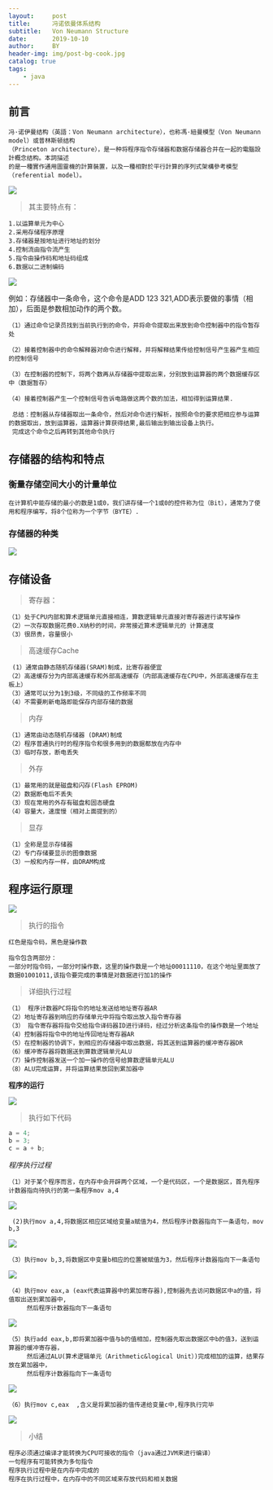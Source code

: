 ```yaml
---
layout:     post
title:      冯诺依曼体系结构
subtitle:   Von Neumann Structure
date:       2019-10-10
author:     BY
header-img: img/post-bg-cook.jpg
catalog: true
tags:
    - java
---
```

  

## 前言
    冯·诺伊曼结构（英語：Von Neumann architecture），也称馮·紐曼模型（Von Neumann model）或普林斯顿结构
    （Princeton architecture），是一种将程序指令存储器和数据存储器合并在一起的電腦設計概念结构。本詞描述
    的是一種實作通用圖靈機的計算裝置，以及一種相對於平行計算的序列式架構參考模型（referential model）。

![](https://img-blog.csdn.net/20171023175841366?watermark/2/text/aHR0cDovL2Jsb2cuY3Nkbi5uZXQvY2hlbmthaWJzdw==/font/5a6L5L2T/fontsize/400/fill/I0JBQkFCMA==/dissolve/70/gravity/Center)
 
> 其主要特点有：
    
    1.以运算单元为中心
    2.采用存储程序原理
    3.存储器是按地址进行地址的划分
    4.控制流由指令流产生
    5.指令由操作码和地址码组成
    6.数据以二进制编码

![](https://img-blog.csdn.net/20171023180044611?watermark/2/text/aHR0cDovL2Jsb2cuY3Nkbi5uZXQvY2hlbmthaWJzdw==/font/5a6L5L2T/fontsize/400/fill/I0JBQkFCMA==/dissolve/70/gravity/Center)

  例如：存储器中一条命令，这个命令是ADD 123 321,ADD表示要做的事情（相加），后面是参数相加动作的两个数。
    
    （1）通过命令记录员找到当前执行到的命令，并将命令提取出来放到命令控制器中的指令暂存处

    （2）接着控制器中的命令解释器对命令进行解释，并将解释结果传给控制信号产生器产生相应的控制信号

    （3）在控制器的控制下，将两个数再从存储器中提取出来，分别放到运算器的两个数据缓存区中（数据暂存）

    （4）接着控制器产生一个控制信号告诉电路做这两个数的加法，相加得到运算结果.

     总结：控制器从存储器取出一条命令，然后对命令进行解析，按照命令的要求把相应参与运算的数据取出，放到运算器，运算器计算获得结果,最后输出到输出设备上执行。
     完成这个命令之后再转到其他命令执行

## 存储器的结构和特点

### 衡量存储空间大小的计量单位

    在计算机中能存储的最小的数是1或0，我们讲存储一个1或0的控件称为位（Bit），通常为了使用和程序编写，将8个位称为一个字节（BYTE）.
    
### 存储器的种类

![](https://img-blog.csdn.net/20171023180229574?watermark/2/text/aHR0cDovL2Jsb2cuY3Nkbi5uZXQvY2hlbmthaWJzdw==/font/5a6L5L2T/fontsize/400/fill/I0JBQkFCMA==/dissolve/70/gravity/Center)

## 存储设备

> 寄存器：
    
    （1）处于CPU内部和算术逻辑单元直接相连，算数逻辑单元直接对寄存器进行读写操作
    （2）一次存取数据花费0.X纳秒的时间，非常接近算术逻辑单元的 计算速度
    （3）很昂贵，容量很小
    
> 高速缓存Cache

     (1）通常由静态随机存储器(SRAM)制成，比寄存器便宜
    （2）高速缓存分为内部高速缓存和外部高速缓存（内部高速缓存在CPU中，外部高速缓存在主板上）
    （3）通常可以分为1到3级，不同级的工作频率不同
    （4）不需要刷新电路即能保存内部存储的数据
    
> 内存

    （1）通常由动态随机存储器 (DRAM)制成
    （2）程序普通执行时的程序指令和很多用到的数据都放在内存中
    （3）临时存放，断电丢失

> 外存

    （1）最常用的就是磁盘和闪存(Flash EPROM)
    （2）数据断电后不丢失
    （3）现在常用的外存有磁盘和固态硬盘
    （4）容量大，速度慢（相对上面提到的）

> 显存

    （1）全称是显示存储器
    （2）专门存储要显示的图像数据
    （3）一般和内存一样，由DRAM构成
    
## 程序运行原理

![](https://img-blog.csdn.net/20171023180852891?watermark/2/text/aHR0cDovL2Jsb2cuY3Nkbi5uZXQvY2hlbmthaWJzdw==/font/5a6L5L2T/fontsize/400/fill/I0JBQkFCMA==/dissolve/70/gravity/Center)

> 执行的指令

    红色是指令码，黑色是操作数

    指令包含两部分：
    一部分时指令码，一部分时操作数，这里的操作数是一个地址00011110，在这个地址里面放了数据01001011,该指令要完成的事情是对数据进行加1的操作
    
> 详细执行过程
    
    （1） 程序计数器PC将指令的地址发送给地址寄存器AR
    （2）地址寄存器到响应的存储单元中将指令取出放入指令寄存器
    （3） 指令寄存器将指令交给指令译码器ID进行译码，经过分析这条指令的操作数是一个地址
    （4）控制器将指令中的地址传回地址寄存器AR
    （5）在控制器的协调下，到相应的存储器中取出数据，将其送到运算器的缓冲寄存器DR
    （6）缓冲寄存器将数据送到算数逻辑单元ALU
    （7）操作控制器发送一个加一操作的信号给算数逻辑单元ALU
    （8）ALU完成运算，并将运算结果放回到累加器中

**程序的运行**

![](https://img-blog.csdn.net/20171023181008876?watermark/2/text/aHR0cDovL2Jsb2cuY3Nkbi5uZXQvY2hlbmthaWJzdw==/font/5a6L5L2T/fontsize/400/fill/I0JBQkFCMA==/dissolve/70/gravity/Center)

> 执行如下代码

```java
a = 4;
b = 3;
c = a + b;
```

_程序执行过程_

    （1）对于某个程序而言，在内存中会开辟两个区域，一个是代码区，一个是数据区，首先程序计数器指向待执行的第一条程序mov a,4 
    
![](https://img-blog.csdn.net/20171023181140737?watermark/2/text/aHR0cDovL2Jsb2cuY3Nkbi5uZXQvY2hlbmthaWJzdw==/font/5a6L5L2T/fontsize/400/fill/I0JBQkFCMA==/dissolve/70/gravity/Center)

     (2)执行mov a,4,将数据区相应区域给变量a赋值为4，然后程序计数器指向下一条语句，mov b,3
     
 ![](https://img-blog.csdn.net/20171023181303267?watermark/2/text/aHR0cDovL2Jsb2cuY3Nkbi5uZXQvY2hlbmthaWJzdw==/font/5a6L5L2T/fontsize/400/fill/I0JBQkFCMA==/dissolve/70/gravity/Center)

    （3）执行mov b,3,将数据区中变量b相应的位置被赋值为3，然后程序计数器指向下一条语句
    
![](https://img-blog.csdn.net/20171023181347974?watermark/2/text/aHR0cDovL2Jsb2cuY3Nkbi5uZXQvY2hlbmthaWJzdw==/font/5a6L5L2T/fontsize/400/fill/I0JBQkFCMA==/dissolve/70/gravity/Center)

    （4）执行mov eax,a (eax代表运算器中的累加寄存器),控制器先去访问数据区中a的值，将值取出送到累加器中,
         然后程序计数器指向下一条语句

![](https://img-blog.csdn.net/20171023181512712?watermark/2/text/aHR0cDovL2Jsb2cuY3Nkbi5uZXQvY2hlbmthaWJzdw==/font/5a6L5L2T/fontsize/400/fill/I0JBQkFCMA==/dissolve/70/gravity/Center)

    （5）执行add eax,b,即将累加器中值与b的值相加，控制器先取出数据区中b的值3，送到运算器的缓冲寄存器，
         然后通过ALU(算术逻辑单元（Arithmetic&logical Unit）)完成相加的运算，结果存放在累加器中，
         然后程序计数器指向下一条语句

![](https://img-blog.csdn.net/20171023183106247?watermark/2/text/aHR0cDovL2Jsb2cuY3Nkbi5uZXQvY2hlbmthaWJzdw==/font/5a6L5L2T/fontsize/400/fill/I0JBQkFCMA==/dissolve/70/gravity/Center)

    （6）执行mov c,eax  ,含义是将累加器的值传递给变量c中,程序执行完毕

![](https://img-blog.csdn.net/20171023183224799?watermark/2/text/aHR0cDovL2Jsb2cuY3Nkbi5uZXQvY2hlbmthaWJzdw==/font/5a6L5L2T/fontsize/400/fill/I0JBQkFCMA==/dissolve/70/gravity/Center)

> 小结

    程序必须通过编译才能转换为CPU可接收的指令（java通过JVM来进行编译）
    一句程序有可能转换为多句指令
    程序执行过程中是在内存中完成的
    程序在执行过程中，在内存中的不同区域来存放代码和相关数据
    










